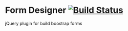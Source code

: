 # Form Designer [![Build Status](https://travis-ci.org/diegodrumond/form-designer.svg?branch=master)](https://travis-ci.org/diegodrumond/form-designer)
jQuery plugin for build boostrap forms
